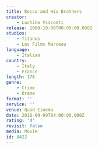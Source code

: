 ```yaml
---
title: Rocco and His Brothers
creator:
    - Luchino Visconti
release: 1960-10-06T00:00:00.000Z
studios:
    - Titanus
    - Les Films Marceau
language:
    - Italian
country:
    - Italy
    - France
length: 178
genre:
    - Crime
    - Drama
format: ''
service: ''
venue: Quad Cinema
date: 2018-09-09T04:00:00.000Z
rating: '4'
revisit: false
media: Movie
id: 8422
---
```



